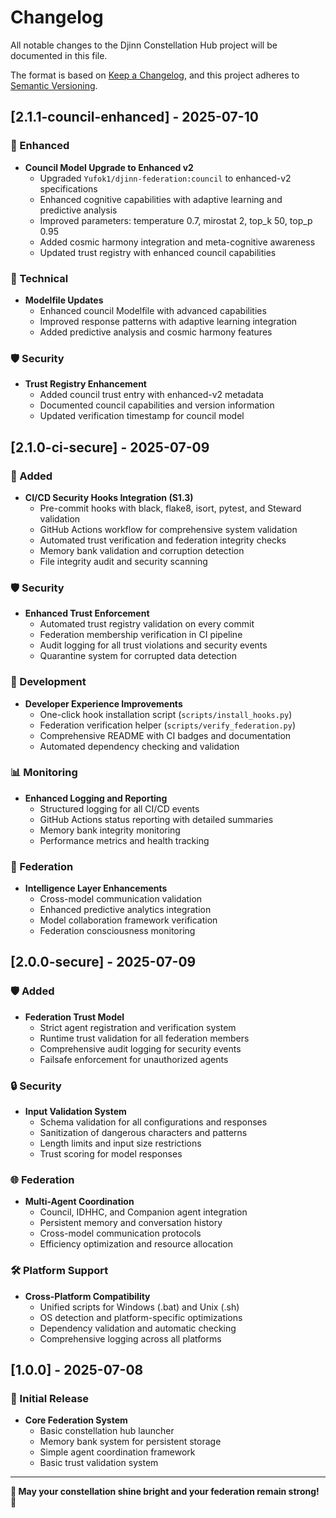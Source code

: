 # Changelog

All notable changes to the Djinn Constellation Hub project will be documented in this file.

The format is based on [Keep a Changelog](https://keepachangelog.com/en/1.0.0/),
and this project adheres to [Semantic Versioning](https://semver.org/spec/v2.0.0.html).

## [2.1.1-council-enhanced] - 2025-07-10

### 🧠 Enhanced
- **Council Model Upgrade to Enhanced v2**
  - Upgraded `Yufok1/djinn-federation:council` to enhanced-v2 specifications
  - Enhanced cognitive capabilities with adaptive learning and predictive analysis
  - Improved parameters: temperature 0.7, mirostat 2, top_k 50, top_p 0.95
  - Added cosmic harmony integration and meta-cognitive awareness
  - Updated trust registry with enhanced council capabilities

### 🔧 Technical
- **Modelfile Updates**
  - Enhanced council Modelfile with advanced capabilities
  - Improved response patterns with adaptive learning integration
  - Added predictive analysis and cosmic harmony features

### 🛡️ Security
- **Trust Registry Enhancement**
  - Added council trust entry with enhanced-v2 metadata
  - Documented council capabilities and version information
  - Updated verification timestamp for council model

## [2.1.0-ci-secure] - 2025-07-09

### 🚀 Added
- **CI/CD Security Hooks Integration (S1.3)**
  - Pre-commit hooks with black, flake8, isort, pytest, and Steward validation
  - GitHub Actions workflow for comprehensive system validation
  - Automated trust verification and federation integrity checks
  - Memory bank validation and corruption detection
  - File integrity audit and security scanning

### 🛡️ Security
- **Enhanced Trust Enforcement**
  - Automated trust registry validation on every commit
  - Federation membership verification in CI pipeline
  - Audit logging for all trust violations and security events
  - Quarantine system for corrupted data detection

### 🔧 Development
- **Developer Experience Improvements**
  - One-click hook installation script (`scripts/install_hooks.py`)
  - Federation verification helper (`scripts/verify_federation.py`)
  - Comprehensive README with CI badges and documentation
  - Automated dependency checking and validation

### 📊 Monitoring
- **Enhanced Logging and Reporting**
  - Structured logging for all CI/CD events
  - GitHub Actions status reporting with detailed summaries
  - Memory bank integrity monitoring
  - Performance metrics and health tracking

### 🧠 Federation
- **Intelligence Layer Enhancements**
  - Cross-model communication validation
  - Enhanced predictive analytics integration
  - Model collaboration framework verification
  - Federation consciousness monitoring

## [2.0.0-secure] - 2025-07-09

### 🛡️ Added
- **Federation Trust Model**
  - Strict agent registration and verification system
  - Runtime trust validation for all federation members
  - Comprehensive audit logging for security events
  - Failsafe enforcement for unauthorized agents

### 🔒 Security
- **Input Validation System**
  - Schema validation for all configurations and responses
  - Sanitization of dangerous characters and patterns
  - Length limits and input size restrictions
  - Trust scoring for model responses

### 🌐 Federation
- **Multi-Agent Coordination**
  - Council, IDHHC, and Companion agent integration
  - Persistent memory and conversation history
  - Cross-model communication protocols
  - Efficiency optimization and resource allocation

### 🛠️ Platform Support
- **Cross-Platform Compatibility**
  - Unified scripts for Windows (.bat) and Unix (.sh)
  - OS detection and platform-specific optimizations
  - Dependency validation and automatic checking
  - Comprehensive logging across all platforms

## [1.0.0] - 2025-07-08

### 🚀 Initial Release
- **Core Federation System**
  - Basic constellation hub launcher
  - Memory bank system for persistent storage
  - Simple agent coordination framework
  - Basic trust validation system

---

**🌟 May your constellation shine bright and your federation remain strong! 🌟**

